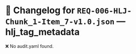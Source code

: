 # 📝 Changelog for `REQ-006-HLJ-Chunk_1-Item_7-v1.0.json` — **hlj_tag_metadata**

❌ No audit.yaml found.
